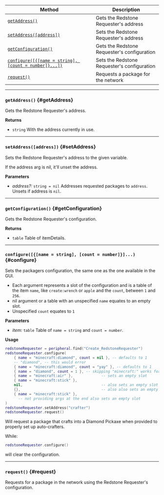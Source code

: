 | Method                                 | Description                                                  |
| -------------------------------------- | ------------------------------------------------------------ |
| [`getAddress()`](#getAddress)            | Gets the Redstone Requester's address |
| [`setAddress([address])`](#setAddress)            | Sets the Redstone Requester's address |
| [`getConfiguration()`](#getConfiguration)            | Gets the Redstone Requester's configuration |
| [`configure([{[name = string], [count = number]}...])`](#configure)            | Sets the Redstone Requester's configuration |
| [`request()`](#request)            | Requests a package for the network |

---


### `getAddress()` {#getAddress}

Gets the Redstone Requester's address.

**Returns**

- `string` With the address currently in use. 

---

### `setAddress([address])` {#setAddress}

Sets the Redstone Requester's address to the given variable.

If the address arg is nil, it'll unset the address.

**Parameters**

- _address?:_ `string = nil`  Addresses requested packages to `address`. Unsets if address is `nil`.


---

### `getConfiguration()` {#getConfiguration}

Gets the Redstone Requester's configuration.

**Returns**

- `table` Table of itemDetails.

---

### `configure([{[name = string], [count = number]}]...)` {#configure}

Sets the packagers configuration, the same one as the one available in the GUI.
- Each argument represents a slot of the configuration and is a table of the item `name`, like `create:wrench` or `apple` and the `count`, between `1` and `256`.
- nil argument or a table with an unspecified `name` equates to an empty slot.
- Unspecified `count` equates to `1`


**Parameters**

- _item:_ `table` Table of `name = string` and `count = number`.

**Usage**
```lua
redstoneRequester = peripheral.find("Create_RedstoneRequester")
redstoneRequester.configure(
    { name = "minecraft:diamond", count = nil }, -- defaults to 1
    -- "diamond", -- this would error
    { name = "minecraft:diamond", count = "yay" }, -- defaults to 1
    { name = "diamond", count = 1 }, -- skipping "minecraft:" works for vanilla items
    { name = "minecraft:air" },             -- sets an empty slot
    { name = "minecraft:stick" },
    nil,                                    -- also sets an empty slot
    {},                                     -- also also sets an empty slot
    { name = "minecraft:stick" },
      -- not providing args at the end also sets an empty slot
)
redstoneRequester.setAddress("crafter")
redstoneRequester.request()
```
Will request a package that crafts into a Diamond Pickaxe when provided to properly set up auto-crafters. 

While:
```lua
redstoneRequester.configure()
```
will clear the configuration.

---

### `request()` {#request}

Requests for a package in the network using the Redstone Requester's configuration. 

